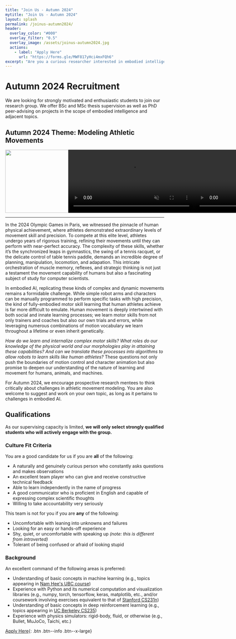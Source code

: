 ```yaml
---
title: "Join Us - Autumn 2024"
mytitle: "Join Us - Autumn 2024"
layout: splash
permalink: /joinus-autumn2024/
header:
  overlay_color: "#000"
  overlay_filter: "0.5"
  overlay_image: /assets/joinus-autumn2024.jpg
  actions:
    - label: "Apply Here"
      url: "https://forms.gle/MWF817yHci4mxFQh6"
excerpt: "Are you a curious researcher interested in embodied intelligence? MIME Lab may be a great place for you."
---
```


# Autumn 2024 Recruitment

We are looking for strongly motivated and enthusiastic students to join our research group. We offer BSc and MSc thesis supervision as well as PhD peer-advising on projects in the scope of embodied intelligence and adjacent topics.

## Autumn 2024 Theme: Modeling Athletic Movements

<style>
  div.teaser {
    align: center;
    margin-left: auto;
    margin-right: auto;
    text-align: center;
    display:inline-grid;
    grid-auto-flow: column;
  }
  img.teaser {
    height: 200px;
  }
  video.teaser {
    height: 200px;
  }
</style>

<div style="text-align:center;">
<div class="teaser">
<img class="teaser" src="/assets/imgs/fatigue_teaser.gif"/>
<video controls autoplay loop muted src="/assets/vids/tennis-teaser.mp4" class="teaser"></video>
<video controls autoplay loop muted src="/assets/vids/pingpong-teaser.mp4" class="teaser"></video>
</div>
</div>

---

In the 2024 Olympic Games in Paris, we witnessed the pinnacle of human physical achievement,
where athletes demonstrated extraordinary levels of movement skill and precision.
To compete at this elite level, athletes undergo years of rigorous training, refining their movements until they can perform with near-perfect accuracy.
The complexity of these skills, whether it’s the synchronized leaps in gymnastics, the swing of a tennis racquet, or the delicate control of table tennis paddle, demands an incredible degree of planning, manipulation, locomotion, and adapation.
This intricate orchestration of muscle memory, reflexes, and strategic thinking is not just a testament the movement capability of humans but also a fascinating subject of study for computer scientists.

In embodied AI, replicating these kinds of complex and dynamic movements remains a formidable challenge.
While simple robot arms and characters can be manually programmed to perform specific tasks with high precision, the kind of fully-embodied motor skill learning that human athletes achieve is far more difficult to emulate.
Human movement is deeply intertwined with both social and innate learning processes; we learn motor skills from not only trainers and coaches but also our own trials and errors, while leveraging numerous combinations of motion vocabulary we learn throughout a lifetime or even inherit genetically.

_How do we learn and internalize complex motor skills? What roles do our knowledge of the physical world and our morphologies play in attaining these capabilities? And can we translate these processes into algorithms to allow robots to learn skills like human athletes?_ These questions not only push the boundaries of motion control and character animation but also promise to deepen our understanding of the nature of learning and movement for humans, animals, and machines.

For Autumn 2024, we encourage prospective research mentees to think critically about challenges in athletic movement modeling.
You are also welcome to suggest and work on your own topic, as long as it pertains to challenges in embodied AI.

## Qualifications

As our supervising capacity is limited, **we will only select strongly qualified students who will actively engage with the group.**

### Culture Fit Criteria

You are a good candidate for us if you are **all** of the following:

- A naturally and genuinely curious person who constantly asks questions and makes observations
- An excellent team player who can give and receive constructive technical feedback
- Able to learn independently in the name of progress
- A good communicator who is proficient in English and capable of expressing complex scientific thoughts
- Willing to take accountability very seriously

This team is not for you if you are **any** of the following:

- Uncomfortable with leaning into unknowns and failures
- Looking for an easy or hands-off experience
- Shy, quiet, or uncomfortable with speaking up _(note: this is different from introverted)_
- Tolerant of being confused or afraid of looking stupid

### Background

An excellent command of the following areas is preferred:

- Understanding of basic concepts in machine learning (e.g., topics appearing in [Nam Hee's UBC course](https://www.cs.ubc.ca/~nhgk/courses/cpsc340s21/))
- Experience with Python and its numerical computation and visualization libraries (e.g., numpy, torch, tensorflow, keras, matplotlib, etc., and/or coursework involving exercises equivalent to that of [Stanford CS231n](http://cs231n.stanford.edu/))
- Understanding of basic concepts in deep reinforcement learning (e.g., topics appearing in [UC Berkeley CS235]([https://rail.eecs.berkeley.edu/deeprlcourse/]))
- Experience with physics simulators: rigid-body, fluid, or otherwise (e.g., Bullet, MuJoCo, Taichi, etc.)

[Apply Here](https://forms.gle/MWF817yHci4mxFQh6){: .btn .btn--info .btn--x-large}
